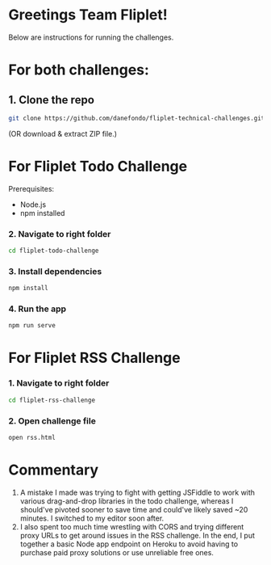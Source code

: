 # Greetings Team Fliplet!

Below are instructions for running the challenges.

# For both challenges:

## 1. Clone the repo

```bash
git clone https://github.com/danefondo/fliplet-technical-challenges.git 
```

(OR download & extract ZIP file.)

# For Fliplet Todo Challenge

Prerequisites:

- Node.js
- npm installed

### 2. Navigate to right folder
```bash
cd fliplet-todo-challenge
```

### 3. Install dependencies
```bash
npm install
```

### 4. Run the app
```bash
npm run serve
```

# For Fliplet RSS Challenge

### 1. Navigate to right folder
```bash
cd fliplet-rss-challenge
```

### 2. Open challenge file
```bash
open rss.html
```

# Commentary

1. A mistake I made was trying to fight with getting JSFiddle to work with various drag-and-drop libraries in the todo challenge, whereas I should've pivoted sooner to save time and could've likely saved ~20 minutes. I switched to my editor soon after.
2. I also spent too much time wrestling with CORS and trying different proxy URLs to get around issues in the RSS challenge. In the end, I put together a basic Node app endpoint on Heroku to avoid having to purchase paid proxy solutions or use unreliable free ones.
